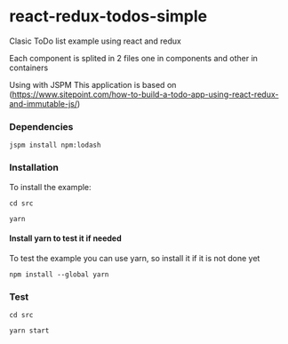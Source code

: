 # react-redux-todos-simple

Clasic ToDo list example using react and redux

Each component is splited in 2 files one in components and other in containers

Using with JSPM
This application is based on (https://www.sitepoint.com/how-to-build-a-todo-app-using-react-redux-and-immutable-js/)

### Dependencies

```
jspm install npm:lodash

```


### Installation

To install the example:

```
cd src

yarn

```


#### Install yarn to test it if needed

To test the example you can use yarn, so install it if it is not done yet

```
npm install --global yarn

```

### Test

```
cd src

yarn start

```

